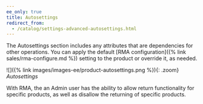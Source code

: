 ```yaml
---
ee_only: true
title: Autosettings
redirect_from:
  - /catalog/settings-advanced-autosettings.html
---
```


The Autosettings section includes any attributes that are dependencies for other operations. You can apply the default [RMA configuration]({% link sales/rma-configure.md %}) setting to the product or override it, as needed.

![]({% link images/images-ee/product-autosettings.png %}){: .zoom}
_Autosettings_

With RMA, the an Admin user has the ability to allow return functionality for specific products, as well as disallow the returning of specific products.

